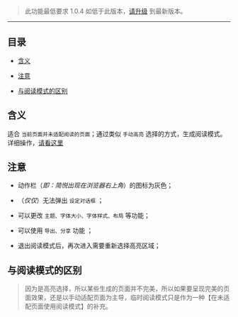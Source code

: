 > 此功能最低要求 1.0.4 如低于此版本，[请升级](http://ksria.com/simpread/) 到最新版本。

***

目录
---
- [含义](https://github.com/Kenshin/simpread/wiki/%E7%AB%99%E7%82%B9%E7%BC%96%E8%BE%91%E5%99%A8#%E5%90%AB%E4%B9%89)
- [注意](https://github.com/Kenshin/simpread/wiki/%E7%AB%99%E7%82%B9%E7%BC%96%E8%BE%91%E5%99%A8#%E6%B3%A8%E6%84%8F%E4%BA%8B%E9%A1%B9)

- [与阅读模式的区别](https://github.com/Kenshin/simpread/wiki/%E7%AB%99%E7%82%B9%E7%BC%96%E8%BE%91%E5%99%A8#%E6%B3%A8%E6%84%8F%E4%BA%8B%E9%A1%B9)


含义
---
适合 `当前页面并未适配阅读的页面`；通过类似 `手动高亮` 选择的方式，生成阅读模式。详细操作，[请看这里](http://ksria.com/simpread/welcome/version_1.0.4.html#temp-read-mode)

注意
---

- 动作栏（_即：简悦出现在浏览器右上角_）的图标为灰色；

- （_仅仅_）无法弹出 `设定对话框` ；

- 可以更改 `主题、字体大小、字体样式、布局` 等功能；

- 可以使用 `导出、分享` 功能 ；

- 退出阅读模式后，再次进入需要重新选择高亮区域；

与阅读模式的区别
---

> 因为是高亮选择，所以某些生成的页面并不完美，所以如果要呈现完美的页面效果，还是以手动适配页面为主导，临时阅读模式只是作为一种【在未适配页面使用阅读模式】的补充。
